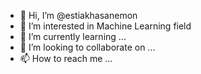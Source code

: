 - 👋 Hi, I’m @estiakhasanemon
- 👀 I’m interested in Machine Learning field
- 🌱 I’m currently learning ...
- 💞️ I’m looking to collaborate on ...
- 📫 How to reach me ...

<!---
estiakhasanemon/estiakhasanemon is a ✨ special ✨ repository because its `README.md` (this file) appears on your GitHub profile.
You can click the Preview link to take a look at your changes.
--->
